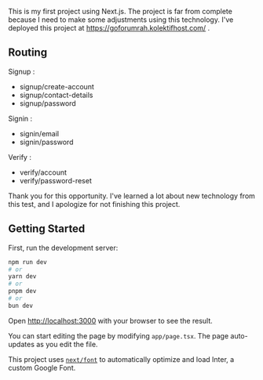 This is my first project using Next.js. The project is far from complete because I need to make some adjustments using this technology. I've deployed this project at https://goforumrah.kolektifhost.com/ .
## Routing
Signup :
- signup/create-account
- signup/contact-details
- signup/password

Signin :
- signin/email
- signin/password

Verify :
- verify/account
- verify/password-reset

Thank you for this opportunity. I've learned a lot about new technology from this test, and I apologize for not finishing this project.

## Getting Started

First, run the development server:

```bash
npm run dev
# or
yarn dev
# or
pnpm dev
# or
bun dev
```

Open [http://localhost:3000](http://localhost:3000) with your browser to see the result.

You can start editing the page by modifying `app/page.tsx`. The page auto-updates as you edit the file.

This project uses [`next/font`](https://nextjs.org/docs/basic-features/font-optimization) to automatically optimize and load Inter, a custom Google Font.

